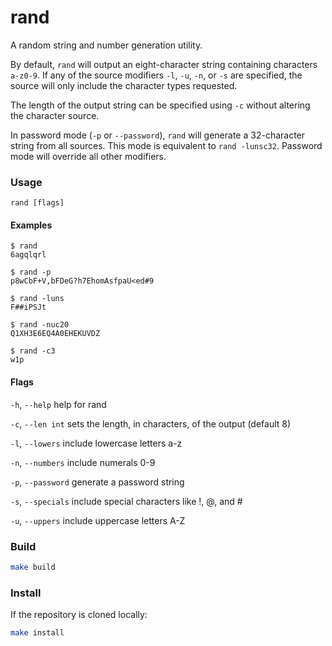 # rand

A random string and number generation utility.

By default, `rand` will output an eight-character string containing characters `a-z0-9`. If any of the source modifiers `-l`, `-u`, `-n`, or `-s` are specified, the source will only include the character types requested.

The length of the output string can be specified using `-c` without altering the character source.

In password mode (`-p` or `--password`), `rand` will generate a 32-character string from all sources. This mode is equivalent to `rand -lunsc32`. Password mode will override all other modifiers.

### Usage

`rand [flags]`

#### Examples

```
$ rand
6agqlqrl
```

```
$ rand -p
p8wCbF+V,bFDeG?h7EhomAsfpaU<ed#9
```

```
$ rand -luns
F##iPSJt
```

```
$ rand -nuc20
Q1XH3E6EQ4A0EHEKUVDZ
```

```
$ rand -c3
w1p
```

#### Flags

`-h`, `--help`       help for rand

`-c`, `--len int`    sets the length, in characters, of the output (default 8)

`-l`, `--lowers`     include lowercase letters a-z

`-n`, `--numbers`    include numerals 0-9

`-p`, `--password`   generate a password string

`-s`, `--specials`   include special characters like !, @, and #

`-u`, `--uppers`     include uppercase letters A-Z

### Build

```sh
make build
```

### Install

If the repository is cloned locally:

```sh
make install
```

